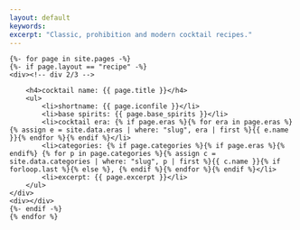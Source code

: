 ```yaml
---
layout: default
keywords:
excerpt: "Classic, prohibition and modern cocktail recipes."
---
```


<div class="grid-container two-thirds">

    {%- for page in site.pages -%}
    {%- if page.layout == "recipe" -%}
    <div><!-- div 2/3 -->

        <h4>cocktail name: {{ page.title }}</h4>
        <ul>
            <li>shortname: {{ page.iconfile }}</li>
            <li>base spirits: {{ page.base_spirits }}</li>
            <li>cocktail era: {% if page.eras %}{% for era in page.eras %}{% assign e = site.data.eras | where: "slug", era | first %}{{ e.name }}{% endfor %}{% endif %}</li>
            <li>categories: {% if page.categories %}{% if page.eras %}{% endif%} {% for p in page.categories %}{% assign c = site.data.categories | where: "slug", p | first %}{{ c.name }}{% if forloop.last %}{% else %}, {% endif %}{% endfor %}{% endif %}</li>
            <li>excerpt: {{ page.excerpt }}</li>
        </ul>
    </div>
    <div></div>
    {%- endif -%}
    {% endfor %}
</div>